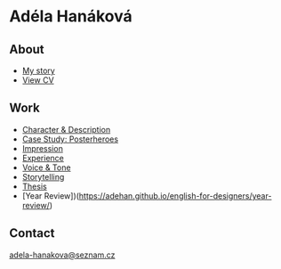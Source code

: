 # Adéla Hanáková

## About

- [My story](https://adehan.github.io/english-for-designers/03-aboutness/index)
- [View CV](https://adehan.github.io/english-for-designers/04-experience/)

## Work
- [Character & Description](https://github.com/adehan/english-for-designers/blob/main/01-character-description/index.md)
- [Case Study: Posterheroes](https://adehan.github.io/english-for-designers/03-aboutness/case-study.html)
- [Impression](https://adehan.github.io/english-for-designers/02-impression/index)
- [Experience](https://adehan.github.io/english-for-designers/04-experience/)
- [Voice & Tone](https://adehan.github.io/english-for-designers/05-voice-tone/index)
- [Storytelling](https://adehan.github.io/english-for-designers/06-storytelling/)
- [Thesis](https://adehan.github.io/english-for-designers/11-presentation/)
- [Year Review])(https://adehan.github.io/english-for-designers/year-review/)

## Contact

adela-hanakova@seznam.cz

